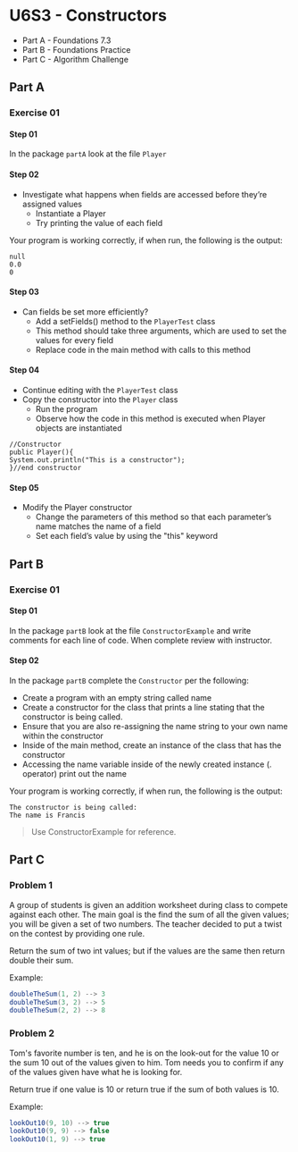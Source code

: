 # U6S3 - Constructors

* Part A - Foundations 7.3
* Part B - Foundations Practice
* Part C - Algorithm Challenge

## Part A

### Exercise 01

#### Step 01

In the package `partA` look at the file `Player` 

#### Step 02
* Investigate what happens when fields are accessed
before they’re assigned values
  * Instantiate a Player
  * Try printing the value of each field

Your program is working correctly, if when run, the following is the output:

```
null
0.0
0
```

#### Step 03
* Can fields be set more efficiently?
  * Add a setFields() method to the `PlayerTest` class
  * This method should take three arguments, which are used to
  set the values for every field
  * Replace code in the main method with calls to this method

#### Step 04
* Continue editing with the `PlayerTest` class
* Copy the constructor into the `Player` class
  * Run the program
  * Observe how the code in this method is executed when Player objects are instantiated

```
//Constructor
public Player(){
System.out.println("This is a constructor");
}//end constructor

```
#### Step 05
* Modify the Player constructor
  * Change the parameters of this method so that each
    parameter’s name matches the name of a field
  * Set each field’s value by using the "this" keyword

## Part B

### Exercise 01

#### Step 01

In the package `partB` look at the file `ConstructorExample` and write comments for each line of code. When complete review with instructor.

#### Step 02

In the package `partB` complete the `Constructor` per the following:

* Create a program with an empty string called name
* Create a constructor for the class that prints a line stating that the constructor is being called.
* Ensure that you are also re-assigning the name string to your own name within the constructor
* Inside of the main method, create an instance of the class that has the constructor
* Accessing the name variable inside of the newly created instance (. operator) print out the name

Your program is working correctly, if when run, the following is the output:

```
The constructor is being called:
The name is Francis

```

> Use ConstructorExample for reference.

## Part C
### Problem 1
A group of students is given an addition worksheet during class to compete against each other.
The main goal is the find the sum of all the given values; you will be given a set of two numbers.
The teacher decided to put a twist on the contest by providing one rule.

Return the sum of two int values; but if the values are the same then return double their sum.

Example:
```java
doubleTheSum(1, 2) --> 3
doubleTheSum(3, 2) --> 5
doubleTheSum(2, 2) --> 8
```
### Problem 2
Tom's favorite number is ten, and he is on the look-out for the value 10 or the sum 10 out of the values given to him.
Tom needs you to confirm if any of the values given have what he is looking for.

Return true if one value is 10 or return true if the sum of both values is 10.

Example:
```java
lookOut10(9, 10) --> true
lookOut10(9, 9) --> false
lookOut10(1, 9) --> true
```

